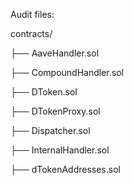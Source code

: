 Audit files:

contracts/

├── AaveHandler.sol

├── CompoundHandler.sol

├── DToken.sol

├── DTokenProxy.sol

├── Dispatcher.sol

├── InternalHandler.sol

├── dTokenAddresses.sol
